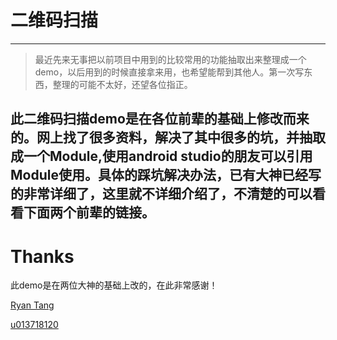 # 二维码扫描

------

>最近先来无事把以前项目中用到的比较常用的功能抽取出来整理成一个demo，以后用到的时候直接拿来用，也希望能帮到其他人。第一次写东西，整理的可能不太好，还望各位指正。

## 此二维码扫描demo是在各位前辈的基础上修改而来的。网上找了很多资料，解决了其中很多的坑，并抽取成一个Module,使用android studio的朋友可以引用Module使用。具体的踩坑解决办法，已有大神已经写的非常详细了，这里就不详细介绍了，不清楚的可以看看下面两个前辈的链接。


# Thanks
此demo是在两位大神的基础上改的，在此非常感谢！

[Ryan Tang][1] 

[u013718120][2]

  [1]: http://blog.csdn.net/ryantang03/article/details/7831826
  [2]: http://m.blog.csdn.net/article/details?id=51683125